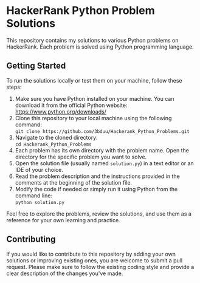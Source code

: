 <html>
<body>
  <h1>HackerRank Python Problem Solutions</h1>
  <p>This repository contains my solutions to various Python problems on HackerRank. Each problem is solved using Python programming language.</p>

  <h2>Getting Started</h2>
  <p>To run the solutions locally or test them on your machine, follow these steps:</p>
  <ol>
    <li>Make sure you have Python installed on your machine. You can download it from the official Python website: <a href="https://www.python.org/downloads/">https://www.python.org/downloads/</a></li>
    <li>Clone this repository to your local machine using the following command:<br>
      <code>git clone https://github.com/3bduu/Hackerank_Python_Problems.git</code></li>
    <li>Navigate to the cloned directory:<br>
      <code>cd Hackerank_Python_Problems</code></li>
    <li>Each problem has its own directory with the problem name. Open the directory for the specific problem you want to solve.</li>
    <li>Open the solution file (usually named <code>solution.py</code>) in a text editor or an IDE of your choice.</li>
    <li>Read the problem description and the instructions provided in the comments at the beginning of the solution file.</li>
    <li>Modify the code if needed or simply run it using Python from the command line:<br>
      <code>python solution.py</code></li>
  </ol>
  <p>Feel free to explore the problems, review the solutions, and use them as a reference for your own learning and practice.</p>

  <h2>Contributing</h2>
  <p>If you would like to contribute to this repository by adding your own solutions or improving existing ones, you are welcome to submit a pull request. Please make sure to follow the existing coding style and provide a clear description of the changes you've made.</p>

</body>
</html>
